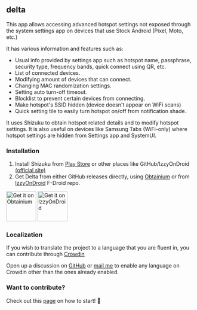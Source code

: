 ## delta

This app allows accessing advanced hotspot settings not exposed through the
system settings app on devices that use Stock Android (Pixel, Moto, etc.)

It has various information and features such as:
- Usual info provided by settings app such as hotspot name, passphrase, security
  type, frequency bands, quick connect using QR, etc.
- List of connected devices.
- Modifying amount of devices that can connect.
- Changing MAC randomization settings.
- Setting auto turn-off timeout.
- Blocklist to prevent certain devices from connecting.
- Make hotspot's SSID hidden (device doesn't appear on WiFi scans)
- Quick setting tile to easily turn hotspot on/off from notification shade.

It uses Shizuku to obtain hotspot related details and to modify hotspot
settings. It is also useful on devices like Samsung Tabs (WiFi-only) where
hotspot settings are hidden from Settings app and SystemUI.

### Installation

1. Install Shizuku from [Play Store](https://play.google.com/store/apps/details?id=moe.shizuku.privileged.api)
or other places like GitHub/IzzyOnDroid [(official site)](https://shizuku.rikka.app/download/)
2. Get Delta from either GitHub releases directly, using [Obtainium](https://github.com/ImranR98/Obtainium)
   or from [IzzyOnDroid](https://apt.izzysoft.de/fdroid/index/apk/dev.shadoe.delta)
   F-Droid repo.

[<img src="https://github.com/ImranR98/Obtainium/blob/main/assets/graphics/badge_obtainium.png"
alt="Get it on Obtainium" height="80">](https://github.com/ImranR98/Obtainium)
[<img src="https://gitlab.com/IzzyOnDroid/repo/-/raw/master/assets/IzzyOnDroidButton.png"
alt="Get it on IzzyOnDroid" height="80">](https://apt.izzysoft.de/fdroid/index/apk/dev.shadoe.delta)

### Localization

If you wish to translate the project to a language that you are fluent in, you
can contribute through [Crowdin](https://crowdin.com/project/delta-app)

Open up a discussion on [GitHub](https://github.com/supershadoe/delta/discussions/new?category=ideas)
or [mail me](mailto:shadoe@shadoe.dev) to enable any language on Crowdin other
than the ones already enabled.

### Want to contribute?

Check out this [page](https://github.com/supershadoe/delta/contribute) on how
to start! :hugs:
